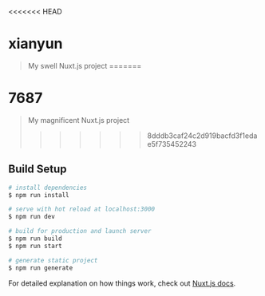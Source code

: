 <<<<<<< HEAD
# xianyun

> My swell Nuxt.js project
=======
# 7687

> My magnificent Nuxt.js project
>>>>>>> 8dddb3caf24c2d919bacfd3f1edae5f735452243

## Build Setup

``` bash
# install dependencies
$ npm run install

# serve with hot reload at localhost:3000
$ npm run dev

# build for production and launch server
$ npm run build
$ npm run start

# generate static project
$ npm run generate
```

For detailed explanation on how things work, check out [Nuxt.js docs](https://nuxtjs.org).
